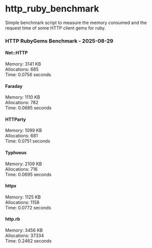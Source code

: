 # http_ruby_benchmark

Simple benchmark script to measure the memory consumed and the request time of some HTTP client gems for ruby.

<!-- benchmark-results -->

### HTTP RubyGems Benchmark - 2025-08-29
#### Net::HTTP
Memory: 3141 KB <br />Allocations: 685 <br />Time: 0.0756 seconds 
#### Faraday
Memory: 1110 KB <br />Allocations: 782 <br />Time: 0.0685 seconds 
#### HTTParty
Memory: 1099 KB <br />Allocations: 681 <br />Time: 0.0751 seconds 
#### Typhoeus
Memory: 2109 KB <br />Allocations: 716 <br />Time: 0.0695 seconds 
#### httpx
Memory: 1125 KB <br />Allocations: 1158 <br />Time: 0.0772 seconds 
#### http.rb
Memory: 3456 KB <br />Allocations: 37334 <br />Time: 0.2462 seconds 
